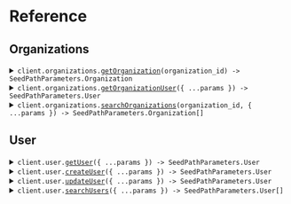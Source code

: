# Reference
## Organizations
<details><summary><code>client.organizations.<a href="/src/api/resources/organizations/client/Client.ts">getOrganization</a>(organization_id) -> SeedPathParameters.Organization</code></summary>
<dl>
<dd>

#### 🔌 Usage

<dl>
<dd>

<dl>
<dd>

```typescript
await client.organizations.getOrganization("organization_id");

```
</dd>
</dl>
</dd>
</dl>

#### ⚙️ Parameters

<dl>
<dd>

<dl>
<dd>

**organization_id:** `string` 
    
</dd>
</dl>

<dl>
<dd>

**requestOptions:** `Organizations.RequestOptions` 
    
</dd>
</dl>
</dd>
</dl>


</dd>
</dl>
</details>

<details><summary><code>client.organizations.<a href="/src/api/resources/organizations/client/Client.ts">getOrganizationUser</a>({ ...params }) -> SeedPathParameters.User</code></summary>
<dl>
<dd>

#### 🔌 Usage

<dl>
<dd>

<dl>
<dd>

```typescript
await client.organizations.getOrganizationUser({
    organization_id: "organization_id",
    user_id: "user_id"
});

```
</dd>
</dl>
</dd>
</dl>

#### ⚙️ Parameters

<dl>
<dd>

<dl>
<dd>

**request:** `SeedPathParameters.GetOrganizationUserRequest` 
    
</dd>
</dl>

<dl>
<dd>

**requestOptions:** `Organizations.RequestOptions` 
    
</dd>
</dl>
</dd>
</dl>


</dd>
</dl>
</details>

<details><summary><code>client.organizations.<a href="/src/api/resources/organizations/client/Client.ts">searchOrganizations</a>(organization_id, { ...params }) -> SeedPathParameters.Organization[]</code></summary>
<dl>
<dd>

#### 🔌 Usage

<dl>
<dd>

<dl>
<dd>

```typescript
await client.organizations.searchOrganizations("organization_id", {
    limit: 1
});

```
</dd>
</dl>
</dd>
</dl>

#### ⚙️ Parameters

<dl>
<dd>

<dl>
<dd>

**organization_id:** `string` 
    
</dd>
</dl>

<dl>
<dd>

**request:** `SeedPathParameters.SearchOrganizationsRequest` 
    
</dd>
</dl>

<dl>
<dd>

**requestOptions:** `Organizations.RequestOptions` 
    
</dd>
</dl>
</dd>
</dl>


</dd>
</dl>
</details>

## User
<details><summary><code>client.user.<a href="/src/api/resources/user/client/Client.ts">getUser</a>({ ...params }) -> SeedPathParameters.User</code></summary>
<dl>
<dd>

#### 🔌 Usage

<dl>
<dd>

<dl>
<dd>

```typescript
await client.user.getUser({
    user_id: "user_id"
});

```
</dd>
</dl>
</dd>
</dl>

#### ⚙️ Parameters

<dl>
<dd>

<dl>
<dd>

**request:** `SeedPathParameters.GetUsersRequest` 
    
</dd>
</dl>

<dl>
<dd>

**requestOptions:** `User.RequestOptions` 
    
</dd>
</dl>
</dd>
</dl>


</dd>
</dl>
</details>

<details><summary><code>client.user.<a href="/src/api/resources/user/client/Client.ts">createUser</a>({ ...params }) -> SeedPathParameters.User</code></summary>
<dl>
<dd>

#### 🔌 Usage

<dl>
<dd>

<dl>
<dd>

```typescript
await client.user.createUser({
    name: "name",
    tags: ["tags", "tags"]
});

```
</dd>
</dl>
</dd>
</dl>

#### ⚙️ Parameters

<dl>
<dd>

<dl>
<dd>

**request:** `SeedPathParameters.User` 
    
</dd>
</dl>

<dl>
<dd>

**requestOptions:** `User.RequestOptions` 
    
</dd>
</dl>
</dd>
</dl>


</dd>
</dl>
</details>

<details><summary><code>client.user.<a href="/src/api/resources/user/client/Client.ts">updateUser</a>({ ...params }) -> SeedPathParameters.User</code></summary>
<dl>
<dd>

#### 🔌 Usage

<dl>
<dd>

<dl>
<dd>

```typescript
await client.user.updateUser({
    user_id: "user_id",
    body: {
        name: "name",
        tags: ["tags", "tags"]
    }
});

```
</dd>
</dl>
</dd>
</dl>

#### ⚙️ Parameters

<dl>
<dd>

<dl>
<dd>

**request:** `SeedPathParameters.UpdateUserRequest` 
    
</dd>
</dl>

<dl>
<dd>

**requestOptions:** `User.RequestOptions` 
    
</dd>
</dl>
</dd>
</dl>


</dd>
</dl>
</details>

<details><summary><code>client.user.<a href="/src/api/resources/user/client/Client.ts">searchUsers</a>({ ...params }) -> SeedPathParameters.User[]</code></summary>
<dl>
<dd>

#### 🔌 Usage

<dl>
<dd>

<dl>
<dd>

```typescript
await client.user.searchUsers({
    user_id: "user_id",
    limit: 1
});

```
</dd>
</dl>
</dd>
</dl>

#### ⚙️ Parameters

<dl>
<dd>

<dl>
<dd>

**request:** `SeedPathParameters.SearchUsersRequest` 
    
</dd>
</dl>

<dl>
<dd>

**requestOptions:** `User.RequestOptions` 
    
</dd>
</dl>
</dd>
</dl>


</dd>
</dl>
</details>
